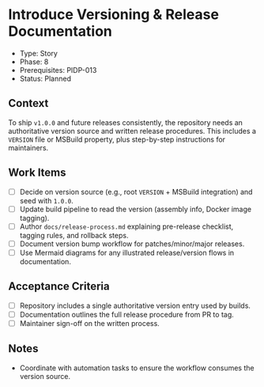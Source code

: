 # Introduce Versioning & Release Documentation
- Type: Story
- Phase: 8
- Prerequisites: PIDP-013
- Status: Planned

## Context
To ship `v1.0.0` and future releases consistently, the repository needs an authoritative version source and written release procedures. This includes a `VERSION` file or MSBuild property, plus step-by-step instructions for maintainers.

## Work Items
- [ ] Decide on version source (e.g., root `VERSION` + MSBuild integration) and seed with `1.0.0`.
- [ ] Update build pipeline to read the version (assembly info, Docker image tagging).
- [ ] Author `docs/release-process.md` explaining pre-release checklist, tagging rules, and rollback steps.
- [ ] Document version bump workflow for patches/minor/major releases.
- [ ] Use Mermaid diagrams for any illustrated release/version flows in documentation.

## Acceptance Criteria
- [ ] Repository includes a single authoritative version entry used by builds.
- [ ] Documentation outlines the full release procedure from PR to tag.
- [ ] Maintainer sign-off on the written process.

## Notes
- Coordinate with automation tasks to ensure the workflow consumes the version source.
